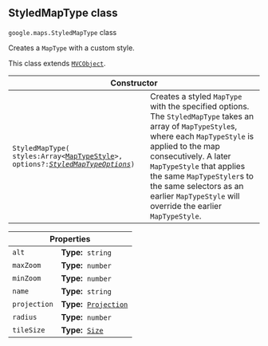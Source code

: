 <h2 id="StyledMapType"> StyledMapType class </h2><p>
<code><span itemprop="path">google.maps</span>.<span itemprop="name">StyledMapType</span></code>
class
</p><p>Creates a <code>MapType</code> with a custom style.</p><p>This class extends
<code><a href="https://github.com/amenadiel/google-maps-documentation/blob/master/docs/MVCObject.md">MVCObject</a></code>.
</p><div class="devsite-table-wrapper"><table class="constructors responsive" summary="class StyledMapType - Constructor">
<thead>
<tr><th colspan="2">Constructor</th>
</tr></thead>
<tbody>
<tr>
<td><code><span>StyledMapType(<wbr>styles:Array&lt;</span><a href="https://github.com/amenadiel/google-maps-documentation/blob/master/docs/MapTypeStyle.md"><span>MapTypeStyle</span></a><span>&gt;,<wbr> options?:</span><a href="https://github.com/amenadiel/google-maps-documentation/blob/master/docs/StyledMapTypeOptions.md"><em><span>StyledMapTypeOptions</span></em></a><span>)</span></code></td>
<td>Creates a styled <code><span>MapType</span></code> with the specified options. The <code><span>StyledMapType</span></code> takes an array of <code><span>MapTypeStyle</span></code>s, where each <code><span>MapTypeStyle</span></code> is applied to the map consecutively. A later <code><span>MapTypeStyle</span></code> that applies the same <code><span>MapTypeStyler</span></code>s to the same selectors as an earlier <code><span>MapTypeStyle</span></code> will override the earlier <code><span>MapTypeStyle</span></code>.</td>
</tr>
</tbody>
</table></div><div class="devsite-table-wrapper"><table class="properties responsive" summary="class StyledMapType - Properties">
<thead>
<tr><th colspan="2">Properties</th>
</tr></thead>
<tbody>
<tr>
<td><code><span>alt</span></code></td>
<td><div><strong>Type:</strong>&nbsp; <code>string</code></div>
<div class="desc"></div></td>
</tr>
<tr>
<td><code><span>maxZoom</span></code></td>
<td><div><strong>Type:</strong>&nbsp; <code>number</code></div>
<div class="desc"></div></td>
</tr>
<tr>
<td><code><span>minZoom</span></code></td>
<td><div><strong>Type:</strong>&nbsp; <code>number</code></div>
<div class="desc"></div></td>
</tr>
<tr>
<td><code><span>name</span></code></td>
<td><div><strong>Type:</strong>&nbsp; <code>string</code></div>
<div class="desc"></div></td>
</tr>
<tr>
<td><code><span>projection</span></code></td>
<td><div><strong>Type:</strong>&nbsp; <code><a href="https://github.com/amenadiel/google-maps-documentation/blob/master/docs/Projection.md">Projection</a></code></div>
<div class="desc"></div></td>
</tr>
<tr>
<td><code><span>radius</span></code></td>
<td><div><strong>Type:</strong>&nbsp; <code>number</code></div>
<div class="desc"></div></td>
</tr>
<tr>
<td><code><span>tileSize</span></code></td>
<td><div><strong>Type:</strong>&nbsp; <code><a href="https://github.com/amenadiel/google-maps-documentation/blob/master/docs/Size.md">Size</a></code></div>
<div class="desc"></div></td>
</tr>
</tbody>
</table></div>